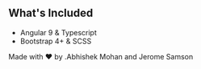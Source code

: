 
## What's Included
- Angular 9 & Typescript
- Bootstrap 4+ & SCSS




Made with :heart: by .Abhishek Mohan and Jerome Samson

